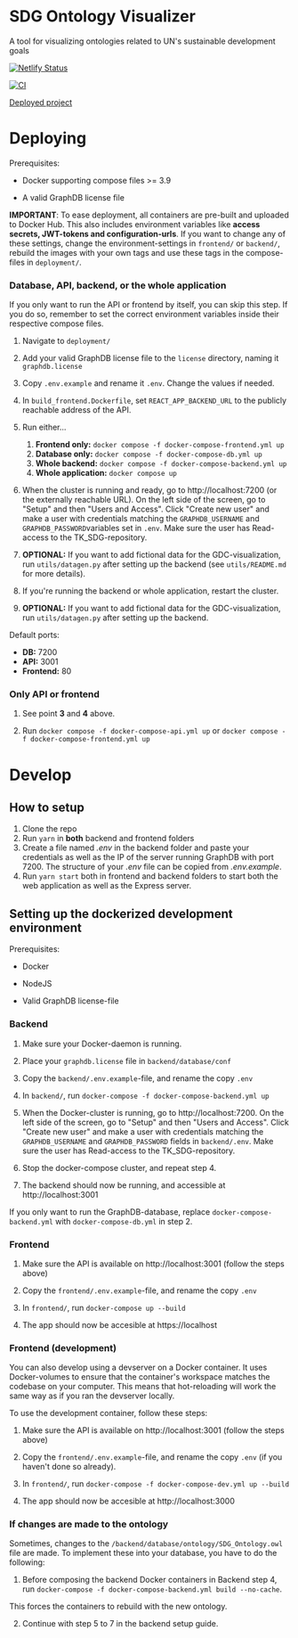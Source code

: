 # SDG Ontology Visualizer

A tool for visualizing ontologies related to UN's sustainable development goals

[![Netlify Status](https://api.netlify.com/api/v1/badges/ae7d5c8b-7978-4f95-9b6b-fd1b40d40616/deploy-status)](https://app.netlify.com/sites/epic-ardinghelli-d1ee4d/deploys)

[![CI](https://github.com/ntnu-informatikk-2021/SDG-ontology-visualizer/actions/workflows/main.yml/badge.svg)](https://github.com/ntnu-informatikk-2021/SDG-ontology-visualizer/actions/workflows/main.yml)

[Deployed project](https://epic-ardinghelli-d1ee4d.netlify.app/)

# Deploying

Prerequisites:

- Docker supporting compose files >= 3.9

- A valid GraphDB license file

**IMPORTANT**: To ease deployment, all containers are pre-built and uploaded to Docker Hub. This also includes environment variables like **access secrets, JWT-tokens and configuration-urls**. If you want to change any of these settings, change the environment-settings in `frontend/` or `backend/`, rebuild the images with your own tags and use these tags in the compose-files in `deployment/`.

### Database, API, backend, or the whole application

If you only want to run the API or frontend by itself, you can skip this step. If you do so, remember to set the correct environment variables inside their respective compose files.

1. Navigate to `deployment/`

2. Add your valid GraphDB license file to the `license` directory, naming it `graphdb.license`

3. Copy `.env.example` and rename it `.env`. Change the values if needed.

4. In `build_frontend.Dockerfile`, set `REACT_APP_BACKEND_URL` to the publicly reachable address of the API.

5. Run either...

   1. **Frontend only:** `docker compose -f docker-compose-frontend.yml up`
   2. **Database only:** `docker compose -f docker-compose-db.yml up`
   3. **Whole backend:** `docker compose -f docker-compose-backend.yml up`
   4. **Whole application:** `docker compose up`

6. When the cluster is running and ready, go to http://localhost:7200 (or the externally reachable URL). On the left side of the screen, go to "Setup" and then "Users and Access". Click "Create new user" and make a user with credentials matching the `GRAPHDB_USERNAME` and `GRAPHDB_PASSWORD`variables set in `.env`. Make sure the user has Read-access to the TK_SDG-repository.

7. **OPTIONAL:** If you want to add fictional data for the GDC-visualization, run `utils/datagen.py` after setting up the backend (see `utils/README.md` for more details).

8. If you're running the backend or whole application, restart the cluster.

9. **OPTIONAL:** If you want to add fictional data for the GDC-visualization, run `utils/datagen.py` after setting up the backend.

Default ports:

- **DB:** 7200
- **API:** 3001
- **Frontend:** 80

### Only API or frontend

1. See point **3** and **4** above.

2. Run `docker compose -f docker-compose-api.yml up` or `docker compose -f docker-compose-frontend.yml up`

# Develop

## How to setup

1. Clone the repo
2. Run `yarn` in **both** backend and frontend folders
3. Create a file named _.env_ in the backend folder and paste your credentials as well as the IP of the server running GraphDB with port 7200. The structure of your _.env_ file can be copied from _.env.example_.
4. Run `yarn start` both in frontend and backend folders to start both the web application as well as the Express server.

## Setting up the dockerized development environment

Prerequisites:

- Docker

- NodeJS

- Valid GraphDB license-file

### Backend

1. Make sure your Docker-daemon is running.

2. Place your `graphdb.license` file in `backend/database/conf`

3. Copy the `backend/.env.example`-file, and rename the copy `.env`

4. In `backend/`, run `docker-compose -f docker-compose-backend.yml up`

5. When the Docker-cluster is running, go to http://localhost:7200. On the left side of the screen, go to "Setup" and then "Users and Access". Click "Create new user" and make a user with credentials matching the `GRAPHDB_USERNAME` and `GRAPHDB_PASSWORD` fields in `backend/.env`. Make sure the user has Read-access to the TK_SDG-repository.

6. Stop the docker-compose cluster, and repeat step 4.

7. The backend should now be running, and accessible at http://localhost:3001

If you only want to run the GraphDB-database, replace `docker-compose-backend.yml` with `docker-compose-db.yml` in step 2.

### Frontend

1. Make sure the API is available on http://localhost:3001 (follow the steps above)

2. Copy the `frontend/.env.example`-file, and rename the copy `.env`

3. In `frontend/`, run `docker-compose up --build`

4. The app should now be accesible at https://localhost

### Frontend (development)

You can also develop using a devserver on a Docker container. It uses Docker-volumes to ensure that the container's workspace matches the codebase on your computer. This means that hot-reloading will work the same way as if you ran the devserver locally.

To use the development container, follow these steps:

1. Make sure the API is available on http://localhost:3001 (follow the steps above)

2. Copy the `frontend/.env.example`-file, and rename the copy `.env` (if you haven't done so already).

3. In `frontend/`, run `docker-compose -f docker-compose-dev.yml up --build`

4. The app should now be accesible at http://localhost:3000

### If changes are made to the ontology

Sometimes, changes to the `/backend/database/ontology/SDG_Ontology.owl` file are made. To implement these into your database, you have to do the following:

1. Before composing the backend Docker containers in Backend step 4, run `docker-compose -f docker-compose-backend.yml build --no-cache`.

This forces the containers to rebuild with the new ontology.

2. Continue with step 5 to 7 in the backend setup guide.
